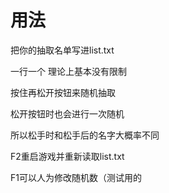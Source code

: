 # 用法

把你的抽取名单写进list.txt

一行一个 理论上基本没有限制

按住再松开按钮来随机抽取

松开按钮时也会进行一次随机

所以松手时和松手后的名字大概率不同

F2重启游戏并重新读取list.txt

F1可以人为修改随机数（测试用的